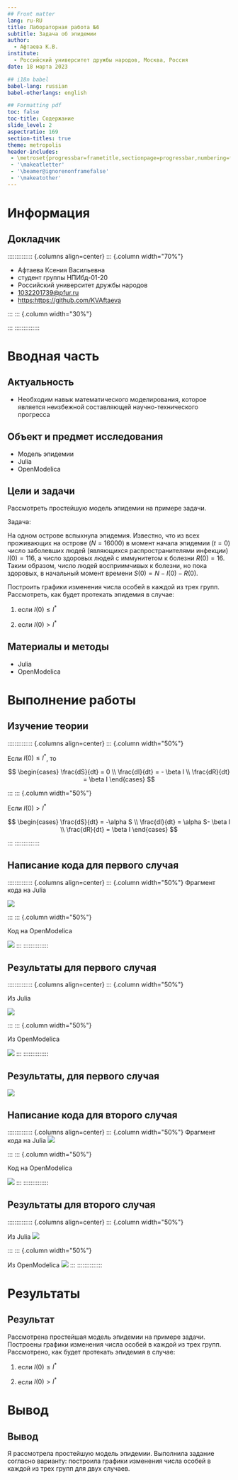```yaml
---
## Front matter
lang: ru-RU
title: Лабораторная работа №6
subtitle: Задача об эпидемии
author:
  - Афтаева К.В.
institute:
  - Российский университет дружбы народов, Москва, Россия
date: 18 марта 2023

## i18n babel
babel-lang: russian
babel-otherlangs: english

## Formatting pdf
toc: false
toc-title: Содержание
slide_level: 2
aspectratio: 169
section-titles: true
theme: metropolis
header-includes:
 - \metroset{progressbar=frametitle,sectionpage=progressbar,numbering=fraction}
 - '\makeatletter'
 - '\beamer@ignorenonframefalse'
 - '\makeatother'
---
```


# Информация

## Докладчик

:::::::::::::: {.columns align=center}
::: {.column width="70%"}

  * Афтаева Ксения Васильевна
  * студент группы НПИбд-01-20
  * Российский университет дружбы народов
  * [1032201739@pfur.ru](mailto:1032201739@pfur.ru)
  * <https:https://github.com/KVAftaeva>

:::
::: {.column width="30%"}

:::
::::::::::::::

# Вводная часть

## Актуальность

- Необходим навык математического моделирования, которое является неизбежной составляющей научно-технического прогресса

## Объект и предмет исследования

- Модель эпидемии
- Julia
- OpenModelica

## Цели и задачи

Рассмотреть простейшую модель эпидемии на примере задачи.

Задача:

На одном острове вспыхнула эпидемия. Известно, что из всех проживающих
на острове ($N=16 000$) в момент начала эпидемии ($t=0$) число заболевших людей
(являющихся распространителями инфекции) $I(0)=116$, а число здоровых людей с
иммунитетом к болезни $R(0)=16$. Таким образом, число людей восприимчивых к
болезни, но пока здоровых, в начальный момент времени $S(0)=N-I(0)-R(0)$.

Построить графики изменения числа особей в каждой из трех групп.
Рассмотреть, как будет протекать эпидемия в случае:

1. если $I(0) \leq I^*$

2. если $I(0) > I^*$


## Материалы и методы

- Julia
- OpenModelica


# Выполнение работы

## Изучение теории
:::::::::::::: {.columns align=center}
::: {.column width="50%"}

Если $I(0) \leq I^*$, то 

$$
   	\begin{cases}
    	\frac{dS}{dt} = 0
     	\\
     	 \frac{dI}{dt} = - \beta I
	 	 \\
	 	 \frac{dR}{dt} = \beta I
   		\end{cases}
	$$ 

:::
::: {.column width="50%"}

Если $I(0) > I^*$ 

$$
   		\begin{cases}
     	 \frac{dS}{dt} = -\alpha S
     	 \\
     	 \frac{dI}{dt} = \alpha S- \beta I
	 	 \\
	 	 \frac{dR}{dt} = \beta I
   	\end{cases}
	$$ 

:::
::::::::::::::

## Написание кода для первого случая
:::::::::::::: {.columns align=center}
::: {.column width="50%"}
Фрагмент кода на Julia

![](image/code_jl.png)

:::
::: {.column width="50%"}

Код на OpenModelica

![](image/code_om.png)
:::
::::::::::::::

## Результаты для первого случая

:::::::::::::: {.columns align=center}
::: {.column width="50%"}

Из Julia

![](image/first.png)

:::
::: {.column width="50%"}

Из OpenModelica

![](image/first_om.png)
:::
::::::::::::::

## Результаты, для первого случая

![](image/ir_f.png)


## Написание кода для второго случая
:::::::::::::: {.columns align=center}
::: {.column width="50%"}
Фрагмент кода на Julia
![](image/code2_jl.png)

:::
::: {.column width="50%"}

Код на OpenModelica

![](image/code2_om.png)
:::
::::::::::::::

## Результаты для второго случая

:::::::::::::: {.columns align=center}
::: {.column width="50%"}

Из Julia
![](image/second.png)

:::
::: {.column width="50%"}

Из OpenModelica
![](image/second_om.png)
:::
::::::::::::::

# Результаты

## Результат

Рассмотрена простейшая модель эпидемии на примере задачи. Построены графики изменения числа особей в каждой из трех групп.
Рассмотрено, как будет протекать эпидемия в случае:

1. если $I(0) \leq I^*$

2. если $I(0) > I^*$


# Вывод

## Вывод

Я рассмотрела простейшую модель эпидемии. Выполнила задание согласно варианту: построила графики изменения числа особей в каждой из трех групп для двух случаев.